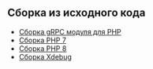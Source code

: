 ## Сборка из исходного кода
- [Сборка gRPC модуля для PHP](grpc_php_module.md)
- [Сборка PHP 7](php7_compile.md)
- [Сборка PHP 8](php8_compile.md)
- [Сборка Xdebug](xdebug_compile.md)